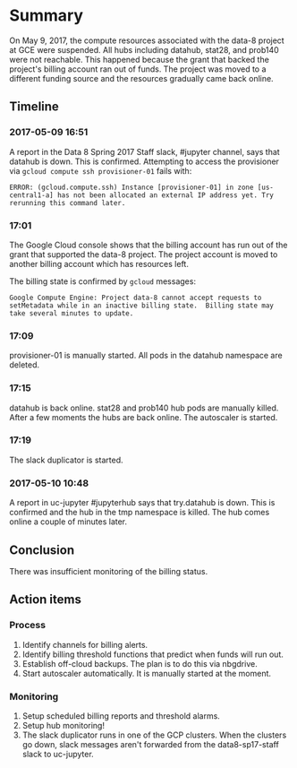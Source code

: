 # Summary

On May 9, 2017, the compute resources associated with the data-8 project at GCE were suspended. All hubs including datahub, stat28, and prob140 were not reachable. This happened because the grant that backed the project's billing account ran out of funds. The project was moved to a different funding source and the resources gradually came back online.

## Timeline

### 2017-05-09 16:51

A report in the Data 8 Spring 2017 Staff slack, #jupyter channel, says that datahub is down. This is confirmed. Attempting to access the provisioner via `gcloud compute ssh provisioner-01` fails with:

```ERROR: (gcloud.compute.ssh) Instance [provisioner-01] in zone [us-central1-a] has not been allocated an external IP address yet. Try rerunning this command later.```

### 17:01

The Google Cloud console shows that the billing account has run out of the grant that supported the data-8 project. The project account is moved to another billing account which has resources left.

The billing state is confirmed by `gcloud` messages:

```
Google Compute Engine: Project data-8 cannot accept requests to setMetadata while in an inactive billing state.  Billing state may take several minutes to update.
```

### 17:09

provisioner-01 is manually started. All pods in the datahub namespace are deleted.

### 17:15

datahub is back online. stat28 and prob140 hub pods are manually killed. After a few moments the hubs are back online. The autoscaler is started.

### 17:19

The slack duplicator is started.

### 2017-05-10 10:48

A report in uc-jupyter #jupyterhub says that try.datahub is down. This is confirmed and the hub in the tmp namespace is killed. The hub comes online a couple of minutes later.

## Conclusion

There was insufficient monitoring of the billing status.

## Action items

### Process

1. Identify channels for billing alerts.
1. Identify billing threshold functions that predict when funds will run out.
1. Establish off-cloud backups. The plan is to do this via nbgdrive.
1. Start autoscaler automatically. It is manually started at the moment.

### Monitoring

1. Setup scheduled billing reports and threshold alarms.
1. Setup hub monitoring!
1. The slack duplicator runs in one of the GCP clusters. When the clusters go down, slack messages aren't forwarded from the data8-sp17-staff slack to uc-jupyter.
